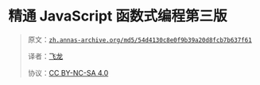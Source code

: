 # 精通 JavaScript 函数式编程第三版

> 原文：[`zh.annas-archive.org/md5/54d4130c8e0f9b39a20d8fcb7b637f61`](https://zh.annas-archive.org/md5/54d4130c8e0f9b39a20d8fcb7b637f61)
> 
> 译者：[飞龙](https://github.com/wizardforcel)
> 
> 协议：[CC BY-NC-SA 4.0](http://creativecommons.org/licenses/by-nc-sa/4.0/)